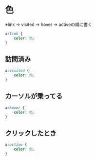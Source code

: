# 色
※link → visited → hover → activeの順に書く
```css
a:link {
	color: 色;
}
```

## 訪問済み
```css
a:visited {
	color: 色;
}
```

## カーソルが乗ってる
```css
a:hover {
	color: 色;
}
```

## クリックしたとき
```css
a:active {
	color: 色;
}
```
